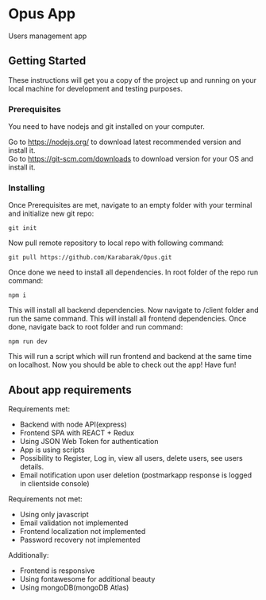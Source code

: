 # Opus App

Users management app

## Getting Started

These instructions will get you a copy of the project up and running on your local machine for development and testing purposes.

### Prerequisites

You need to have nodejs and git installed on your computer.

Go to https://nodejs.org/ to download latest recommended version and install it.  
Go to https://git-scm.com/downloads to download version for your OS and install it.



### Installing

Once Prerequisites are met, navigate to an empty folder with your terminal and initialize new git repo:
```
git init
```
Now pull remote repository to local repo with following command:
```
git pull https://github.com/Karabarak/Opus.git
```
Once done we need to install all dependencies. In root folder of the repo run command:
```
npm i
```
This will install all backend dependencies. Now navigate to /client folder and run the same command.
This will install all frontend dependencies. Once done, navigate back to root folder and run command:
```
npm run dev
```
This will run a script which will run frontend and backend at the same time on localhost.
Now you should be able to check out the app! Have fun!
## About app requirements
Requirements met:
* Backend with node API(express)
* Frontend SPA with REACT + Redux
* Using JSON Web Token for authentication
* App is using scripts
* Possibility to Register, Log in, view all users, delete users, see users details.
* Email notification upon user deletion (postmarkapp response is logged in clientside console)

Requirements not met:
* Using only javascript
* Email validation not implemented
* Frontend localization not implemented
* Password recovery not implemented

Additionally:
* Frontend is responsive
* Using fontawesome for additional beauty
* Using mongoDB(mongoDB Atlas)
